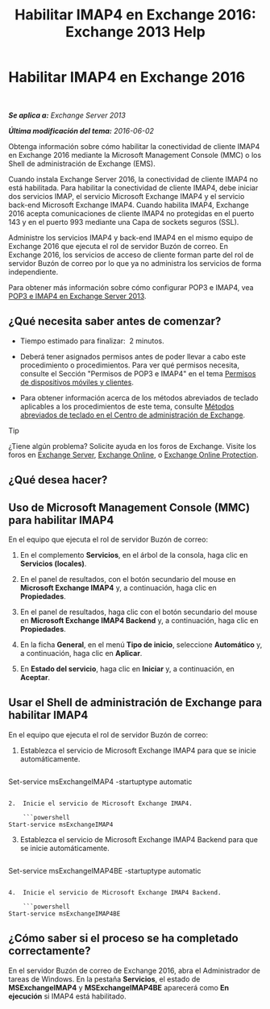 ﻿---
title: 'Habilitar IMAP4 en Exchange 2016: Exchange 2013 Help'
TOCTitle: Habilitar IMAP4 en Exchange 2016
ms:assetid: c1ae10dd-14da-4400-b38d-2aeafde8abe6
ms:mtpsurl: https://technet.microsoft.com/es-es/library/Bb124489(v=EXCHG.150)
ms:contentKeyID: 49895889
ms.date: 04/23/2018
mtps_version: v=EXCHG.150
ms.translationtype: HT
---

# Habilitar IMAP4 en Exchange 2016

 

_**Se aplica a:** Exchange Server 2013_

_**Última modificación del tema:** 2016-06-02_

Obtenga información sobre cómo habilitar la conectividad de cliente IMAP4 en Exchange 2016 mediante la Microsoft Management Console (MMC) o los Shell de administración de Exchange (EMS).

Cuando instala Exchange Server 2016, la conectividad de cliente IMAP4 no está habilitada. Para habilitar la conectividad de cliente IMAP4, debe iniciar dos servicios IMAP, el servicio Microsoft Exchange IMAP4 y el servicio back-end Microsoft Exchange IMAP4. Cuando habilita IMAP4, Exchange 2016 acepta comunicaciones de cliente IMAP4 no protegidas en el puerto 143 y en el puerto 993 mediante una Capa de sockets seguros (SSL).

Administre los servicios IMAP4 y back-end IMAP4 en el mismo equipo de Exchange 2016 que ejecuta el rol de servidor Buzón de correo. En Exchange 2016, los servicios de acceso de cliente forman parte del rol de servidor Buzón de correo por lo que ya no administra los servicios de forma independiente.

Para obtener más información sobre cómo configurar POP3 e IMAP4, vea [POP3 e IMAP4 en Exchange Server 2013](pop3-and-imap4-in-exchange-server-2013-exchange-2013-help.md).

## ¿Qué necesita saber antes de comenzar?

  - Tiempo estimado para finalizar:  2 minutos.

  - Deberá tener asignados permisos antes de poder llevar a cabo este procedimiento o procedimientos. Para ver qué permisos necesita, consulte el Sección "Permisos de POP3 e IMAP4" en el tema [Permisos de dispositivos móviles y clientes](clients-and-mobile-devices-permissions-exchange-2013-help.md).

  - Para obtener información acerca de los métodos abreviados de teclado aplicables a los procedimientos de este tema, consulte [Métodos abreviados de teclado en el Centro de administración de Exchange](keyboard-shortcuts-in-the-exchange-admin-center-exchange-online-protection-help.md).


> [!TIP]
> ¿Tiene algún problema? Solicite ayuda en los foros de Exchange. Visite los foros en <A href="https://go.microsoft.com/fwlink/p/?linkid=60612">Exchange Server</A>, <A href="https://go.microsoft.com/fwlink/p/?linkid=267542">Exchange Online</A>, o <A href="https://go.microsoft.com/fwlink/p/?linkid=285351">Exchange Online Protection</A>.



## ¿Qué desea hacer?

## Uso de Microsoft Management Console (MMC) para habilitar IMAP4

En el equipo que ejecuta el rol de servidor Buzón de correo:

1.  En el complemento **Servicios**, en el árbol de la consola, haga clic en **Servicios (locales)**.

2.  En el panel de resultados, con el botón secundario del mouse en **Microsoft Exchange IMAP4** y, a continuación, haga clic en **Propiedades**.

3.  En el panel de resultados, haga clic con el botón secundario del mouse en **Microsoft Exchange IMAP4 Backend** y, a continuación, haga clic en **Propiedades**.

4.  En la ficha **General**, en el menú **Tipo de inicio**, seleccione **Automático** y, a continuación, haga clic en **Aplicar**.

5.  En **Estado del servicio**, haga clic en **Iniciar** y, a continuación, en **Aceptar**.

## Usar el Shell de administración de Exchange para habilitar IMAP4

En el equipo que ejecuta el rol de servidor Buzón de correo:

1.  Establezca el servicio de Microsoft Exchange IMAP4 para que se inicie automáticamente.
    
    ```powershell
Set-service msExchangeIMAP4 -startuptype automatic
```

2.  Inicie el servicio de Microsoft Exchange IMAP4.
    
    ```powershell
Start-service msExchangeIMAP4
```

3.  Establezca el servicio de Microsoft Exchange IMAP4 Backend para que se inicie automáticamente.
    
    ```powershell
Set-service msExchangeIMAP4BE -startuptype automatic
```

4.  Inicie el servicio de Microsoft Exchange IMAP4 Backend.
    
    ```powershell
Start-service msExchangeIMAP4BE
```

## ¿Cómo saber si el proceso se ha completado correctamente?

En el servidor Buzón de correo de Exchange 2016, abra el Administrador de tareas de Windows. En la pestaña **Servicios**, el estado de **MSExchangeIMAP4** y **MSExchangeIMAP4BE** aparecerá como **En ejecución** si IMAP4 está habilitado.

